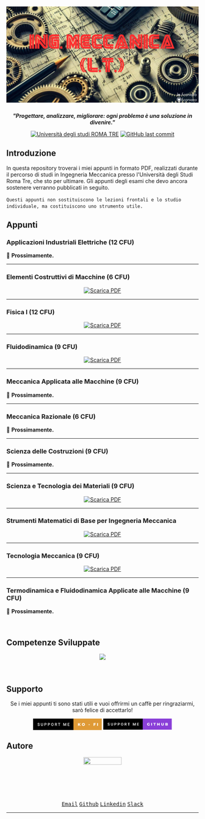 <h1 align="center"><a href="https://github.com/f-corvaro/ING-MECCANICA-LT">
	<img src="https://github.com/f-corvaro/ING-MECCANICA-LT/blob/main/.extra/ing.png" alt="ING-MECCANICA-LT">
  </a></h1>
  
<p align="center">
	<b><i>"Progettare, analizzare, migliorare: ogni problema è una soluzione in divenire."</i></b><br>
</p>
<p align="center" style="text-decoration: none;">
    <a href="https://www.uniroma3.it/"><img alt="Università degli studi ROMA TRE" src="https://img.shields.io/badge/Università degli studi-ROMA TRE-darkblue" /></a>
    <a href="https://github.com/f-corvaro/ING-MECCANICA-LT"><img alt="GitHub last commit" src="https://img.shields.io/github/last-commit/f-corvaro/ING-MECCANICA-LT?color=white" /></a>
</p>

## Introduzione

In questa repository troverai i miei appunti in formato PDF, realizzati durante il percorso di studi in Ingegneria Meccanica presso l'Università degli Studi Roma Tre, che sto per ultimare. Gli appunti degli esami che devo ancora sostenere verranno pubblicati in seguito.

`Questi appunti non sostituiscono le lezioni frontali e lo studio individuale, ma costituiscono uno strumento utile.`

## Appunti


### Applicazioni Industriali Elettriche (12 CFU)

🚧 **Prossimamente.**

---

### Elementi Costruttivi di Macchine (6 CFU)

<p align="center">
  <a href="https://github.com/f-corvaro/ING-MECCANICA-LT/blob/main/appunti/ELEMENTI_COSTRUTTIVI_DELLE_MACCHINE.pdf?raw=true" download>
    <img src="https://img.shields.io/badge/Scarica-PDF-blue?style=for-the-badge&logo=adobeacrobatreader" alt="Scarica PDF">
  </a>
</p>

---

### Fisica I (12 CFU)

<p align="center">
  <a href="https://github.com/f-corvaro/ING-MECCANICA-LT/blob/main/appunti/FISICA_I.pdf?raw=true" download>
    <img src="https://img.shields.io/badge/Scarica-PDF-blue?style=for-the-badge&logo=adobeacrobatreader" alt="Scarica PDF">
  </a>
</p>

---

### Fluidodinamica (9 CFU)

<p align="center">
  <a href="https://github.com/f-corvaro/ING-MECCANICA-LT/blob/main/appunti/FLUIDODINAMICA.pdf?raw=true" download>
    <img src="https://img.shields.io/badge/Scarica-PDF-blue?style=for-the-badge&logo=adobeacrobatreader" alt="Scarica PDF">
  </a>
</p>

---

### Meccanica Applicata alle Macchine (9 CFU)

🚧 **Prossimamente.**

---

### Meccanica Razionale (6 CFU)

🚧 **Prossimamente.**

---

### Scienza delle Costruzioni (9 CFU)

🚧 **Prossimamente.**

---

### Scienza e Tecnologia dei Materiali (9 CFU)

<p align="center">
  <a href="https://github.com/f-corvaro/ING-MECCANICA-LT/blob/main/appunti/SCIENZA_TECNOLOGIA_MATERIALI.pdf?raw=true" download>
    <img src="https://img.shields.io/badge/Scarica-PDF-blue?style=for-the-badge&logo=adobeacrobatreader" alt="Scarica PDF">
  </a>
</p>

---

### Strumenti Matematici di Base per Ingegneria Meccanica

<p align="center">
  <a href="https://github.com/f-corvaro/ING-MECCANICA-LT/blob/main/appunti/Specchietto_Analisi.pdf?raw=true" download>
    <img src="https://img.shields.io/badge/Scarica-PDF-blue?style=for-the-badge&logo=adobeacrobatreader" alt="Scarica PDF">
  </a>
</p>

---

### Tecnologia Meccanica (9 CFU)

<p align="center">
  <a href="https://github.com/f-corvaro/ING-MECCANICA-LT/blob/main/appunti/TECNOLOGIA_MECCANICA.pdf?raw=true" download>
    <img src="https://img.shields.io/badge/Scarica-PDF-blue?style=for-the-badge&logo=adobeacrobatreader" alt="Scarica PDF">
  </a>
</p>

---

### Termodinamica e Fluidodinamica Applicate alle Macchine (9 CFU)

🚧 **Prossimamente.**

</br>

## Competenze Sviluppate

<p align="center">
  <a href="https://skillicons.dev">
    <img src="https://skillicons.dev/icons?i=latex" />
  </a>
</p><br>

## Supporto

<p align="center">
Se i miei appunti ti sono stati utili e vuoi offrirmi un caffè per ringraziarmi, sarò felice di accettarlo!</p>

<p align="center">
<a href="https://ko-fi.com/fcorvaro"><img width="180" img align="center" src="https://github.com/f-corvaro/42.common_core/blob/main/.extra/support-me-ko-fi.svg"><alt=""></a>
<a href="https://github.com/sponsors/f-corvaro"><img width="180" img align="center" src="https://github.com/f-corvaro/42.common_core/blob/main/.extra/support-me-github.svg"><alt=""></a>

<br>

## Autore

<p align="center"><a href="https://profile.intra.42.fr/users/fcorvaro"><img style="height:auto;" src="https://avatars.githubusercontent.com/u/102758065?v=4" width="100" height="100"alt=""></a>
<p align="center">
<a href="mailto:fcorvaro@student.42roma.it"><kbd>Email</kbd><alt=""></a>
<a href="https://github.com/f-corvaro"><kbd>Github</kbd><alt=""></a>
<a href="https://www.linkedin.com/in/f-corvaro/"><kbd>Linkedin</kbd><alt=""></a>
<a href="https://42born2code.slack.com/team/U050L8XAFLK"><kbd>Slack</kbd><alt=""></a>

<hr/>